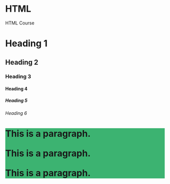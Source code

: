 # HTML
HTML Course

<!DOCTYPE html>
<html>
<body>

<h1>Heading 1</h1>
<h2>Heading 2</h2>
<h3>Heading 3</h3>
<h4>Heading 4</h4>
<h5>Heading 5</h5>
<h6>Heading 6</h6>

</body>
</html>

<!DOCTYPE html>
<html>
<body>

<p><h1 style="background-color:MediumSeaGreen;">This is a paragraph.</p>
<p>This is a paragraph.</p>
<p>This is a paragraph.</p>

</body>
</html>
